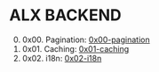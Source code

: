 # ALX BACKEND

0. 0x00. Pagination: [0x00-pagination](https://github.com/nobleenia/alx-backend/tree/master/0x00-pagination)
1. 0x01. Caching: [0x01-caching](https://github.com/nobleenia/alx-backend/tree/master/0x01-caching)
2. 0x02. i18n: [0x02-i18n](https://github.com/nobleenia/alx-backend/tree/master/0x02-i18n)